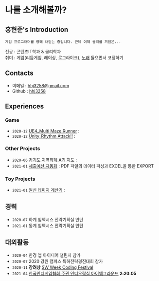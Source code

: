 # **나를 소개해볼까?**

## 홍현준's Introduction
```
게임 프로그래머를 향해 내딛는 중입니다. 근데 이제 물리를 끼얹은...
```

전공 : 콘텐츠IT학과 & 물리학과   
취미 : 게임(리듬게임, 레이싱, 로그라이크), [노래](https://www.youtube.com/watch?v=nxKfi-6EtmY) 들으면서 코딩하기


## Contacts

- 이메일 : hhj3258@gmail.com
- Github : [hhj3258](https://github.com/hhj3258)

## Experiences

### Game

- `2020-12` [UE4_Multi Maze Runner](https://github.com/hhj3258/UE4_MultiMazeRunner) : 
- `2020-12` [Unity_Rhythm Attack!!](https://github.com/hhj3258/Unity_RhythmAttack) : 

### Other Projects

- `2020-06` [경기도 지역화폐 API 지도](https://github.com/hhj3258/JAVA_Gyeonggi-do_LocalCurrency_API_Table-Map) : 
- `2021-01` [세출예산 자동화](https://github.com/hhj3258/ExpenditureBudgets_AutomationProgram) : PDF 파일의 데이터 파싱과 EXCEL을 통한 EXPORT


### Toy Projects

- `2021-01` [원신 데미지 계산기](https://github.com/hhj3258/Genshin_DamageFormulaCalculator) :

## 경력

- `2020-07` 하계 임팩시스 전략기획실 인턴
- `2021-01` 동계 임팩시스 전략기획실 인턴

## 대외활동

- `2020-04` 한경 앱 아이디어 챌린지 참가
- `2020-07` 2020 강원 캠퍼스 특허전략경진대회 참가
- `2020-11` **장려상** [SW Week Coding Festival](https://swweek.hallym.ac.kr/html/contest_02.php)
- `2021-04` [한국인디게임협회 주관 인디오락실 아이엠그라운드](https://www.youtube.com/watch?v=ovJMKrw8jys) **2:20:05**



